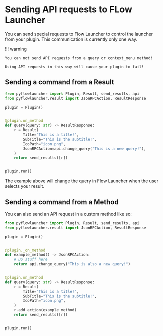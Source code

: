 # Sending API requests to FLow Launcher

You can send special requests to Flow Launcher to control the launcher from your plugin. This communication is currently only one way.

!!! warning

    You can not send API requests from a query or context_menu method!

    Using API requests in this way will cause your plugin to fail!

## Sending a command from a Result

```py
from pyflowlauncher import Plugin, Result, send_results, api
from pyflowlauncher.result import JsonRPCAction, ResultResponse

plugin = Plugin()


@plugin.on_method
def query(query: str) -> ResultResponse:
    r = Result(
        Title="This is a title!",
        SubTitle="This is the subtitle!",
        IcoPath="icon.png",
        JsonRPCAction=api.change_query("This is a new query!"),
    )
    return send_results([r])


plugin.run()
```

The example above will change the query in Flow Launcher when the user selects your result.

## Sending a command from a Method

You can also send an API request in a custom method like so:

```py
from pyflowlauncher import Plugin, Result, send_results, api
from pyflowlauncher.result import JsonRPCAction, ResultResponse

plugin = Plugin()


@plugin._on_method
def example_method() -> JsonRPCAction:
    # Do stuff here
    return api.change_query("This is also a new query!")


@plugin.on_method
def query(query: str) -> ResultResponse:
    r = Result(
        Title="This is a title!",
        SubTitle="This is the subtitle!",
        IcoPath="icon.png",
    )
    r.add_action(example_method)
    return send_results([r])


plugin.run()
```
